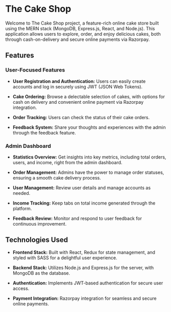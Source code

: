 # The Cake Shop

Welcome to The Cake Shop project, a feature-rich online cake store built using the MERN stack (MongoDB, Express.js, React, and Node.js). This application allows users to explore, order, and enjoy delicious cakes, both through cash-on-delivery and secure online payments via Razorpay.

## Features

### User-Focused Features

- **User Registration and Authentication:** Users can easily create accounts and log in securely using JWT (JSON Web Tokens).

- **Cake Ordering:** Browse a delectable selection of cakes, with options for cash on delivery and convenient online payment via Razorpay integration.

- **Order Tracking:** Users can check the status of their cake orders.

- **Feedback System:** Share your thoughts and experiences with the admin through the feedback feature.

### Admin Dashboard

- **Statistics Overview:** Get insights into key metrics, including total orders, users, and income, right from the admin dashboard.

- **Order Management:** Admins have the power to manage order statuses, ensuring a smooth cake delivery process.

- **User Management:** Review user details and manage accounts as needed.

- **Income Tracking:** Keep tabs on total income generated through the platform.

- **Feedback Review:** Monitor and respond to user feedback for continuous improvement.

## Technologies Used

- **Frontend Stack:** Built with React, Redux for state management, and styled with SASS for a delightful user experience.

- **Backend Stack:** Utilizes Node.js and Express.js for the server, with MongoDB as the database.

- **Authentication:** Implements JWT-based authentication for secure user access.

- **Payment Integration:** Razorpay integration for seamless and secure online payments.
